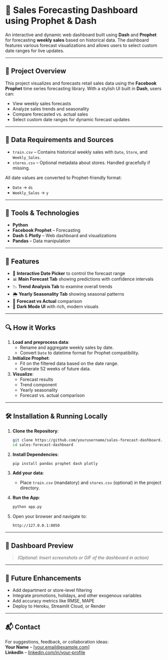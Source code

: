 # 🧠 Sales Forecasting Dashboard using Prophet & Dash

An interactive and dynamic web dashboard built using **Dash** and **Prophet** for forecasting **weekly sales** based on historical data. The dashboard features various forecast visualizations and allows users to select custom date ranges for live updates.

---

## 📌 Project Overview

This project visualizes and forecasts retail sales data using the **Facebook Prophet** time series forecasting library. With a stylish UI built in **Dash**, users can:
- View weekly sales forecasts
- Analyze sales trends and seasonality
- Compare forecasted vs. actual sales
- Select custom date ranges for dynamic forecast updates

---

## 📁 Data Requirements and Sources

- `train.csv` – Contains historical weekly sales with `Date`, `Store`, and `Weekly_Sales`.
- `stores.csv` – Optional metadata about stores. Handled gracefully if missing.

All date values are converted to Prophet-friendly format:
- `Date` → `ds`
- `Weekly_Sales` → `y`

---

## 🔧 Tools & Technologies

- **Python**
- **Facebook Prophet** – Forecasting
- **Dash** & **Plotly** – Web dashboard and visualizations
- **Pandas** – Data manipulation

---

## 🚀 Features

- 📆 **Interactive Date Picker** to control the forecast range
- 📊 **Main Forecast Tab** showing predictions with confidence intervals
- 📉 **Trend Analysis Tab** to examine overall trends
- 🌦 **Yearly Seasonality Tab** showing seasonal patterns
- 🔁 **Forecast vs Actual** comparison
- 🌙 **Dark Mode UI** with rich, modern visuals

---

## 🔍 How it Works

1. **Load and preprocess data**:
   - Rename and aggregate weekly sales by date.
   - Convert `Date` to datetime format for Prophet compatibility.
2. **Initialize Prophet**:
   - Fit on the filtered data based on the date range.
   - Generate 52 weeks of future data.
3. **Visualize**:
   - Forecast results
   - Trend component
   - Yearly seasonality
   - Forecast vs. actual comparison

---

## 🛠️ Installation & Running Locally

1. **Clone the Repository**:
   ```bash
   git clone https://github.com/yourusername/sales-forecast-dashboard.git
   cd sales-forecast-dashboard
   ```

2. **Install Dependencies**:
   ```bash
   pip install pandas prophet dash plotly
   ```

3. **Add your data**:
   - Place `train.csv` (mandatory) and `stores.csv` (optional) in the project directory.

4. **Run the App**:
   ```bash
   python app.py
   ```

5. Open your browser and navigate to:
   ```
   http://127.0.0.1:8050
   ```

---

## 📸 Dashboard Preview

> *(Optional: Insert screenshots or GIF of the dashboard in action)*

---

## 🔮 Future Enhancements

- Add department or store-level filtering
- Integrate promotions, holidays, and other exogenous variables
- Add accuracy metrics like RMSE, MAPE
- Deploy to Heroku, Streamlit Cloud, or Render

---

## 📬 Contact

For suggestions, feedback, or collaboration ideas:  
**Your Name** – [your.email@example.com]  
**LinkedIn** – [linkedin.com/in/your-profile](#)